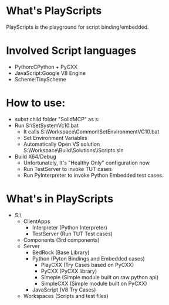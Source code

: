 # What's PlayScripts

PlayScripts is the playground for script binding/embedded.

# Involved Script languages

- Python:CPython + PyCXX
- JavaScript:Google V8 Engine
- Scheme:TinyScheme

# How to use:
- subst child folder "SolidMCP" as s:
- Run S:\SetSystemVc10.bat
  - It calls S:\Workspace\Common\SetEnvironmentVC10.bat
  - Set Environment Variables
  - Automatically Open VS solution  S:\Workspace\Build\Solutions\iScripts.sln
- Build X64/Debug
  - Unfortunately, It's "Healthy Only" configuration now.
  - Run TestServer to invoke TUT cases
  - Run PyInterpreter to invoke Python Embedded test cases.

  
# What's in PlayScripts
- S:\
	- ClientApps
		- Interpreter (Python Interpreter)
		- TestServer (Run TUT Test cases)
	- Components (3rd components)
	- Server
		- BedRock (Base Library)
		- Python  (Pyton Bindings and Embedded cases)
		  - PlayCXX   (Try Cases based on PyCXX)
		  - PyCXX     (PyCXX library)
		  - Simeple   (Simple module built on raw python api)
		  - SimpleCXX (Simple module built on PyCXX)
		- JavaScript (V8 Try Cases)
	- Workspaces (Scripts and test files)
